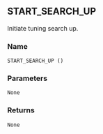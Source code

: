 ## START\_SEARCH\_UP

Initiate tuning search up.


### Name

`START_SEARCH_UP ()`


### Parameters

`None`


### Returns

`None`